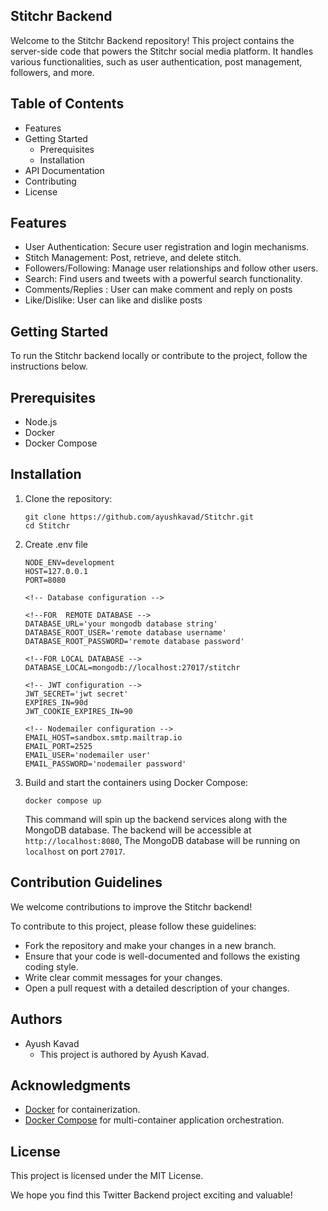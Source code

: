 ## Stitchr Backend

Welcome to the Stitchr Backend repository! This project contains the server-side code that powers the Stitchr social media platform. It handles various functionalities, such as user authentication, post management, followers, and more.

## Table of Contents

- Features
- Getting Started
  - Prerequisites
  - Installation
- API Documentation
- Contributing
- License

## Features

- User Authentication: Secure user registration and login mechanisms.
- Stitch Management: Post, retrieve, and delete stitch.
- Followers/Following: Manage user relationships and follow other users.
- Search: Find users and tweets with a powerful search functionality.
- Comments/Replies : User can make comment and reply on posts
- Like/Dislike: User can like and dislike posts

## Getting Started

To run the Stitchr backend locally or contribute to the project, follow the instructions below.

## Prerequisites

- Node.js
- Docker
- Docker Compose

## Installation

1.  Clone the repository:

    ```shell
    git clone https://github.com/ayushkavad/Stitchr.git
    cd Stitchr
    ```

2.  Create .env file

    ```dotenv
    NODE_ENV=development
    HOST=127.0.0.1
    PORT=8080

    <!-- Database configuration -->

    <!--FOR  REMOTE DATABASE -->
    DATABASE_URL='your mongodb database string'
    DATABASE_ROOT_USER='remote database username'
    DATABASE_ROOT_PASSWORD='remote database password'

    <!--FOR LOCAL DATABASE -->
    DATABASE_LOCAL=mongodb://localhost:27017/stitchr

    <!-- JWT configuration -->
    JWT_SECRET='jwt secret'
    EXPIRES_IN=90d
    JWT_COOKIE_EXPIRES_IN=90

    <!-- Nodemailer configuration -->
    EMAIL_HOST=sandbox.smtp.mailtrap.io
    EMAIL_PORT=2525
    EMAIL_USER='nodemailer user'
    EMAIL_PASSWORD='nodemailer password'

    ```

3.  Build and start the containers using Docker Compose:

    ```shell
    docker compose up
    ```

    This command will spin up the backend services along with the MongoDB database. The backend will be accessible at `http://localhost:8080`, The MongoDB database will be running on `localhost` on port `27017`.

## Contribution Guidelines

We welcome contributions to improve the Stitchr backend!

To contribute to this project, please follow these guidelines:

- Fork the repository and make your changes in a new branch.
- Ensure that your code is well-documented and follows the existing coding style.
- Write clear commit messages for your changes.
- Open a pull request with a detailed description of your changes.

## Authors

- Ayush Kavad
  - This project is authored by Ayush Kavad.

## Acknowledgments

- [Docker](https://www.docker.com/) for containerization.
- [Docker Compose](https://docs.docker.com/compose/) for multi-container application orchestration.

## License

This project is licensed under the MIT License.

We hope you find this Twitter Backend project exciting and valuable!

